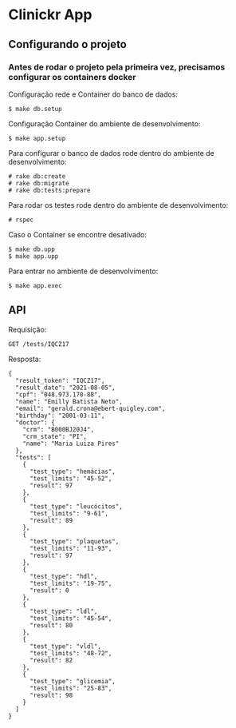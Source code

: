 # Clinickr App

## Configurando o projeto

### Antes de rodar o projeto pela primeira vez, precisamos configurar os containers docker 

Configuração rede e Container do banco de dados:

```
$ make db.setup
```
Configuração Container do ambiente de desenvolvimento:
```
$ make app.setup
```

Para configurar o banco de dados rode dentro do ambiente de desenvolvimento:
```
# rake db:create
# rake db:migrate
# rake db:tests:prepare
```
Para rodar os testes rode dentro do ambiente de desenvolvimento:
```
# rspec
```
Caso o Container se encontre desativado:
```
$ make db.upp
$ make app.upp
```
Para entrar no ambiente de desenvolvimento:
```
$ make app.exec
```


## API

Requisição:
```
GET /tests/IQCZ17
```

Resposta:
```
{
  "result_token": "IQCZ17",
  "result_date": "2021-08-05",
  "cpf": "048.973.170-88",
  "name": "Emilly Batista Neto",
  "email": "gerald.crona@ebert-quigley.com",
  "birthday": "2001-03-11",
  "doctor": {
    "crm": "B000BJ20J4",
    "crm_state": "PI",
    "name": "Maria Luiza Pires"
  },
  "tests": [
    {
      "test_type": "hemácias",
      "test_limits": "45-52",
      "result": 97
    },
    {
      "test_type": "leucócitos",
      "test_limits": "9-61",
      "result": 89
    },
    {
      "test_type": "plaquetas",
      "test_limits": "11-93",
      "result": 97
    },
    {
      "test_type": "hdl",
      "test_limits": "19-75",
      "result": 0
    },
    {
      "test_type": "ldl",
      "test_limits": "45-54",
      "result": 80
    },
    {
      "test_type": "vldl",
      "test_limits": "48-72",
      "result": 82
    },
    {
      "test_type": "glicemia",
      "test_limits": "25-83",
      "result": 98
    }
  ]
}
```




